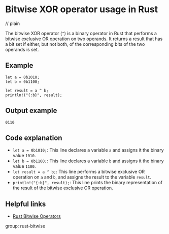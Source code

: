 # Bitwise XOR operator usage in Rust
// plain

The bitwise XOR operator (`^`) is a binary operator in Rust that performs a bitwise exclusive OR operation on two operands. It returns a result that has a bit set if either, but not both, of the corresponding bits of the two operands is set.

## Example

```
let a = 0b1010;
let b = 0b1100;

let result = a ^ b;
println!("{:b}", result);
```

## Output example

```
0110
```

## Code explanation

- `let a = 0b1010;`: This line declares a variable `a` and assigns it the binary value `1010`.
- `let b = 0b1100;`: This line declares a variable `b` and assigns it the binary value `1100`.
- `let result = a ^ b;`: This line performs a bitwise exclusive OR operation on `a` and `b`, and assigns the result to the variable `result`.
- `println!("{:b}", result);`: This line prints the binary representation of the result of the bitwise exclusive OR operation.

## Helpful links
- [Rust Bitwise Operators](https://doc.rust-lang.org/book/ch03-02-operators.html#bitwise-operators)

group: rust-bitwise